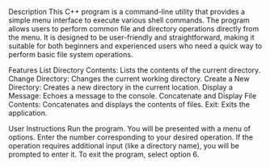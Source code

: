 Description
This C++ program is a command-line utility that provides a simple menu interface to 
execute various shell commands. 
The program allows users to perform common file and directory operations directly from the menu. 
It is designed to be user-friendly and straightforward, making it suitable for both 
beginners and experienced users who need a quick way to perform basic file system operations.

Features
List Directory Contents: Lists the contents of the current directory.
Change Directory: Changes the current working directory.
Create a New Directory: Creates a new directory in the current location.
Display a Message: Echoes a message to the console.
Concatenate and Display File Contents: Concatenates and displays the contents of files.
Exit: Exits the application.


User Instructions
Run the program.
You will be presented with a menu of options.
Enter the number corresponding to your desired operation.
If the operation requires additional input (like a directory name), you will be prompted 
to enter it.
To exit the program, select option 6.


